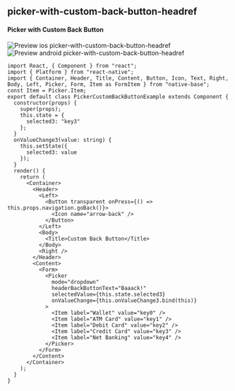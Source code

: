## picker-with-custom-back-button-headref
#### Picker with Custom Back Button

![Preview ios picker-with-custom-back-button-headref](https://github.com/GeekyAnts/NativeBase-KitchenSink/raw/v2.2.0/screenshots/ios/picker-with-custom-back-buton.gif)
![Preview android picker-with-custom-back-button-headref](https://github.com/GeekyAnts/NativeBase-KitchenSink/raw/v2.2.0/screenshots/android/picker.gif)

<pre class="line-numbers"><code class="language-jsx">import React, { Component } from "react";
import { Platform } from "react-native";
import { Container, Header, Title, Content, Button, Icon, Text, Right, Body, Left, Picker, Form, Item as FormItem } from "native-base";
const Item = Picker.Item;
export default class PickerCustomBackButtonExample extends Component {
  constructor(props) {
    super(props);
    this.state = {
      selected3: "key3"
    };
  }
  onValueChange3(value: string) {
    this.setState({
      selected3: value
    });
  }
  render() {
    return (
      &lt;Container>
        &lt;Header>
          &lt;Left>
            &lt;Button transparent onPress={() => this.props.navigation.goBack()}>
              &lt;Icon name="arrow-back" />
            &lt;/Button>
          &lt;/Left>
          &lt;Body>
            &lt;Title>Custom Back Button&lt;/Title>
          &lt;/Body>
          &lt;Right />
        &lt;/Header>
        &lt;Content>
          &lt;Form>
            &lt;Picker
              mode="dropdown"
              headerBackButtonText="Baaack!"
              selectedValue={this.state.selected3}
              onValueChange={this.onValueChange3.bind(this)}
            >
              &lt;Item label="Wallet" value="key0" />
              &lt;Item label="ATM Card" value="key1" />
              &lt;Item label="Debit Card" value="key2" />
              &lt;Item label="Credit Card" value="key3" />
              &lt;Item label="Net Banking" value="key4" />
            &lt;/Picker>
          &lt;/Form>
        &lt;/Content>
      &lt;/Container>
    );
  }
}</code></pre><br />